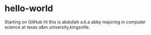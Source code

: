 # hello-world
Starting on GitHub
Hi this is abdullah a.k.a abby majoring in computer science at texas a&m university,kingsville.
